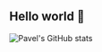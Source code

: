 ## Hello world 👋

<!--
**PavelPilipenk/PavelPilipenk** is a ✨ _special_ ✨ repository because its `README.md` (this file) appears on your GitHub profile.

Here are some ideas to get you started:

- 🔭 I’m currently working on ...
- 🌱 I’m currently learning ...
- 👯 I’m looking to collaborate on ...
- 🤔 I’m looking for help with ...
- 💬 Ask me about ...
- 📫 How to reach me: ...
- 😄 Pronouns: ...
- ⚡ Fun fact: ...
-->

![Pavel's GitHub stats](https://github-readme-stats-three-mu-36.vercel.app/api?username=PavelPilipenk&count_private=true&include_all_commits=true&show=prs_merged&hide=stars,issues&hide_rank=true)

